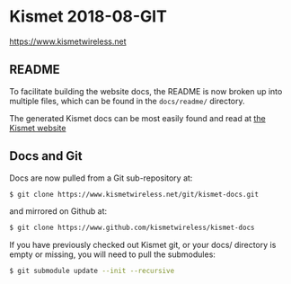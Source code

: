 # Kismet 2018-08-GIT

https://www.kismetwireless.net

## README

To facilitate building the website docs, the README is now broken up into multiple files, which can be found in the `docs/readme/` directory.

The generated Kismet docs can be most easily found and read at [the Kismet website](https://www.kismetwireless.net/docs/readme/quickstart/)

## Docs and Git

Docs are now pulled from a Git sub-repository at:

```bash
$ git clone https://www.kismetwireless.net/git/kismet-docs.git
```

and mirrored on Github at:

```bash
$ git clone https://www.github.com/kismetwireless/kismet-docs
```

If you have previously checked out Kismet git, or your docs/ directory is empty or missing, you will need to pull the submodules:

```bash
$ git submodule update --init --recursive
```


